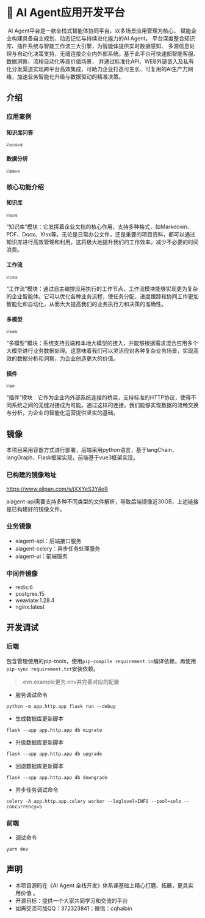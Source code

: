 # :tiger: AI Agent应用开发平台

​       AI Agent平台是一款全栈式智能体协同平台，以多场景应用管理为核心， 赋能企业构建具备自主规划、动态记忆与持续进化能力的AI Agent。 平台深度整合知识库、插件系统与智能工作流三大引擎，为智能体提供实时数据感知、 多源信息处理与自动化决策支持，无缝连接企业内外部系统。基于此平台可快速部智能客服、数据洞察、流程自动化等高价值场景， 并通过标准化API、WEB外链嵌入及私有化分发渠道实现跨平台高效集成，可助力企业打造可生长、可复用的AI生产力网络，加速业务智能化升级与数据驱动的精准决策。

## 介绍

### 应用案例

#### 知识库问答

<img src="demo/example01.jpg" alt="知识库问答" style="zoom:50%;" />

#### 数据分析

<img src="demo/example02.jpg" alt="数据分析" style="zoom:50%;" />

### 核心功能介绍

#### 知识库

<img src="demo/knowledge.jpg" alt="知识库" style="zoom:50%;" />

“知识库”模块：它发挥着企业文档的核心作用，支持多种格式，如Markdown、PDF、Docx、Xlsx等。无论是日常办公文件，还是重要的项目资料，都可以通过知识库进行高效管理和利用。这将极大地提升我们的工作效率，减少不必要的时间浪费。

#### 工作流

<img src="demo/workflow.jpg" alt="工作流" style="zoom:50%;" />

“工作流”模块：通过自主编排应用执行的工作节点，工作流模块能够实现更为复杂的企业智能体。它可以优化各种业务流程，使任务分配、进度跟踪和协同工作更加智能化和自动化，从而大大提高我们的业务执行力和决策的准确性。

#### 多模型

<img src="demo/mutil-model.jpg" alt="多模型" style="zoom:50%;" />

“多模型”模块：系统支持云端和本地大模型的接入，并能够根据需求混合应用多个大模型进行业务数据处理。这意味着我们可以灵活应对各种复杂业务场景，实现高效的数据分析和洞察，为企业创造更大的价值。

#### 插件

<img src="demo/plug.jpg" alt="插件" style="zoom:50%;" />

​	“插件”模块：它作为企业内外部系统连接的桥梁，支持标准的HTTP协议，使得不同系统之间的无缝对接成为可能。通过这样的连接，我们能够实现数据的流畅交换与分析，为企业的智能化运营提供坚实的基础。

## 镜像

本项目采用容器方式进行部署，后端采用python语言，基于langChain、langGraph、Flask框架实现，前端基于vue3框架实现。

### 已构建的镜像地址

https://www.alipan.com/s/jXXYeS3Y4eR

aiagent-api需要支持多种不同类型的文件解析，导致后端镜像近30GB，上述链接是已构建好的镜像文件。

### 业务镜像

* aiagent-api：后端接口服务
* aiagent-celery：异步任务处理服务
* aiagent-ui：前端服务

### 中间件镜像

* redis:6
* postgres:15
* weaviate:1.28.4
* nginx:latest

## 开发调试

### 后端

包含管理使用的pip-tools，使用`pip-compile requirement.in`编译依赖，再使用`pip-sync requirement.txt`安装依赖。

> .evn.example更为.env并完善对应的配置

* 服务调试命令

```shell
python -m app.http.app flask run --debug
```

* 生成数据库更新脚本

```shell
flask --app app.http.app db migrate
```

* 升级数据库更新脚本

```shell
flask --app app.http.app db upgrade
```

* 回退数据库更新脚本

```shell
flask --app app.http.app db downgrade
```

* 异步任务调试命令

```shell
celery -A app.http.app.celery worker --loglevel=INFO --pool=solo --concurrency=5
```

### 前端

* 调试命令

```shell
yarn dev
```

##  声明

* 本项目源码在《AI Agent 全栈开发》体系课基础上精心打磨、拓展，更具实用价值 。
* 开源目标：提供一个大家共同学习和交流的平台
* 如需交流可加QQ：372323841；微信：cqhaibin



